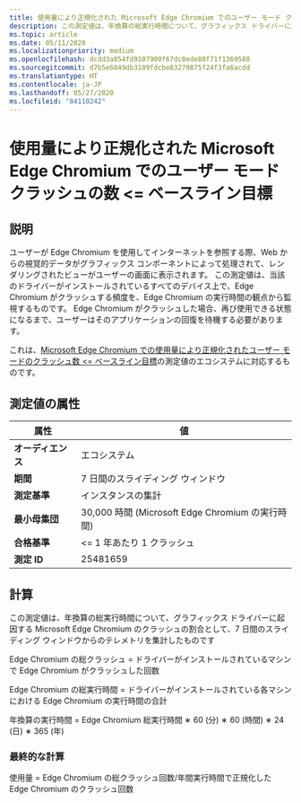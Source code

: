```yaml
---
title: 使用量により正規化された Microsoft Edge Chromium でのユーザー モード クラッシュの数 <= ベースライン目標
description: この測定値は、年換算の総実行時間について、グラフィックス ドライバーに起因する Microsoft Edge Chromium のクラッシュの割合として、7 日間のスライディング ウィンドウからのテレメトリを集計したものです
ms.topic: article
ms.date: 05/11/2020
ms.localizationpriority: medium
ms.openlocfilehash: dcdd3a854fd9107900f67dc0ede80f71f1369588
ms.sourcegitcommit: d7b5e6049db3109fdcbe83279875f24f3fa6acdd
ms.translationtype: HT
ms.contentlocale: ja-JP
ms.lasthandoff: 05/27/2020
ms.locfileid: "84110242"
---
```

# <a name="number-of-user-mode-crashes-in-microsoft-edge-chromium-normalized-by-usage--baseline-goal"></a>使用量により正規化された Microsoft Edge Chromium でのユーザー モード クラッシュの数 <= ベースライン目標

## <a name="description"></a>説明

ユーザーが Edge Chromium を使用してインターネットを参照する際、Web からの視覚的データがグラフィックス コンポーネントによって処理されて、レンダリングされたビューがユーザーの画面に表示されます。 この測定値は、当該のドライバーがインストールされているすべてのデバイス上で、Edge Chromium がクラッシュする頻度を、Edge Chromium の実行時間の観点から監視するものです。 Edge Chromium がクラッシュした場合、再び使用できる状態になるまで、ユーザーはそのアプリケーションの回復を待機する必要があります。  

これは、[Microsoft Edge Chromium での使用量により正規化されたユーザー モードのクラッシュ数 <= ベースライン目標](https://docs.microsoft.com/windows-hardware/drivers/dashboard/graphics-user-mode-crashes-edge-chromium-standard)の測定値のエコシステムに対応するものです。

## <a name="measure-attributes"></a>測定値の属性

|属性|値|
|----|----|
|**オーディエンス**|エコシステム|
|**期間**|7 日間のスライディング ウィンドウ|
|**測定基準**|インスタンスの集計|
|**最小母集団**|30,000 時間 (Microsoft Edge Chromium の実行時間)|
|**合格基準**|<= 1 年あたり 1 クラッシュ|
|**測定 ID**|25481659|

## <a name="calculation"></a>計算

この測定値は、年換算の総実行時間について、グラフィックス ドライバーに起因する Microsoft Edge Chromium のクラッシュの割合として、7 日間のスライディング ウィンドウからのテレメトリを集計したものです

Edge Chromium の総クラッシュ = ドライバーがインストールされているマシンで Edge Chromium がクラッシュした回数

Edge Chromium の総実行時間 = ドライバーがインストールされている各マシンにおける Edge Chromium の実行時間の合計

年換算の実行時間 = Edge Chromium 総実行時間 ∗ 60 (分) ∗ 60 (時間) ∗ 24 (日) ∗ 365 (年)

### <a name="final-calculation"></a>最終的な計算

使用量 = Edge Chromium の総クラッシュ回数/年間実行時間で正規化した Edge Chromium のクラッシュ回数
